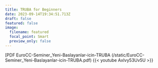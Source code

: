 ```yaml
---
title: TRUBA for Beginners
date: 2023-09-14T19:34:51.713Z
draft: false
featured: false
image:
  filename: featured
  focal_point: Smart
  preview_only: false
---
```

[PDF EuroCC-Seminer_Yeni-Baslayanlar-icin-TRUBA (/static/EuroCC-Seminer_Yeni-Baslayanlar-icin-TRUBA.pdf)
{{< youtube AxIvy53Uv5U >}}